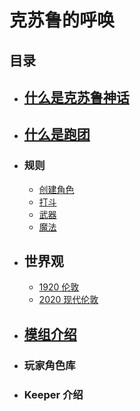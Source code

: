 # 克苏鲁的呼唤

## 目录

- ## [什么是克苏鲁神话](什么是克苏鲁神话.md)

- ## [什么是跑团](什么是跑团.md)

- ### 规则
  - [创建角色](规则/创建角色.md)
  - [打斗](规则/打斗.md)
  - [武器](规则/武器.md)
  - [魔法](规则/魔法.md)


- ## 世界观
  - [1920 伦敦](世界观/1920伦敦.md)
  - [2020 现代伦敦](世界观/2020伦敦.md)

- ## [模组介绍](模组.md)

- ### 玩家角色库

- ### Keeper 介绍